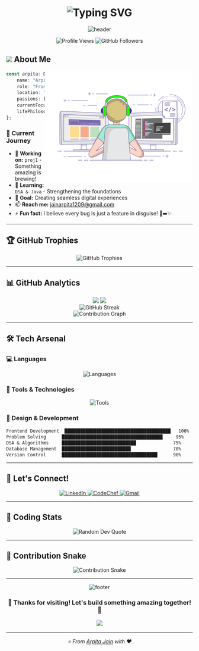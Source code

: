 # <div align="center">![Typing SVG](https://readme-typing-svg.demolab.com?font=Fira+Code&size=32&duration=2800&pause=2000&color=A855F7&center=true&vCenter=true&width=940&lines=Hi+%F0%9F%91%8B%2C+I'm+Arpita+Jain;Frontend+Developer+%26+Problem+Solver;Crafting+Digital+Experiences+%E2%9C%A8)</div>

<div align="center">
  <img src="https://capsule-render.vercel.app/api?type=waving&color=gradient&customColorList=12&height=120&section=header&text=Welcome%20to%20my%20Profile&fontSize=28&fontColor=fff&animation=fadeIn" alt="header"/>
</div>

<p align="center">
  <img src="https://komarev.com/ghpvc/?username=arpita241&label=Profile%20Views&color=blueviolet&style=flat-square" alt="Profile Views" />
  <img src="https://img.shields.io/github/followers/arpita241?label=Followers&style=flat-square&color=blueviolet" alt="GitHub Followers" />
</p>

## <img src="https://media.giphy.com/media/WUlplcMpOCEmTGBtBW/giphy.gif" width="30"> About Me

<img align="right" alt="Coding" width="400" src="https://raw.githubusercontent.com/devSouvik/devSouvik/master/gif3.gif">

```typescript
const arpita: Developer = {
    name: "Arpita Jain",
    role: "Frontend Developer",
    location: "India",
    passions: ["Web Development", "UI/UX Design", "Problem Solving"],
    currentFocus: "Building engaging user experiences",
    lifePhilosophy: "Code with purpose, design with empathy ✨"
};
```

### 🚀 Current Journey
- 🔭 **Working on:** `proj1` - Something amazing is brewing!
- 🌱 **Learning:** `DSA & Java` - Strengthening the foundations
- 🎯 **Goal:** Creating seamless digital experiences
- 📫 **Reach me:** [jainarpita1209@gmail.com](mailto:jainarpita1209@gmail.com)
- ⚡ **Fun fact:** I believe every bug is just a feature in disguise! 🐛➡️✨

---

## 🏆 GitHub Trophies
<div align="center">
  <img src="https://github-profile-trophy.vercel.app/?username=arpita241&theme=darkhub&no-frame=true&no-bg=false&margin-w=4&row=1" alt="GitHub Trophies" />
</div>

---

## 📊 GitHub Analytics

<div align="center">
  <img height="180em" src="https://github-readme-stats.vercel.app/api?username=arpita241&show_icons=true&theme=tokyonight&include_all_commits=true&count_private=true&hide_border=true"/>
  <img height="180em" src="https://github-readme-stats.vercel.app/api/top-langs/?username=arpita241&layout=compact&langs_count=8&theme=tokyonight&hide_border=true"/>
</div>

<div align="center">
  <img src="https://github-readme-streak-stats.herokuapp.com/?user=arpita241&theme=tokyonight&hide_border=true" alt="GitHub Streak" />
</div>

<div align="center">
  <img src="https://github-readme-activity-graph.vercel.app/graph?username=arpita241&theme=tokyo-night&hide_border=true&custom_title=Contribution%20Graph" alt="Contribution Graph" />
</div>

---

## 🛠️ Tech Arsenal

### 💻 Languages
<div align="center">
  <img src="https://skillicons.dev/icons?i=java,c,cpp,html,css,js&theme=dark" alt="Languages" />
</div>

### 🔧 Tools & Technologies
<div align="center">
  <img src="https://skillicons.dev/icons?i=git,github,mysql,arduino,vscode,linux&theme=dark" alt="Tools" />
</div>

### 🎨 Design & Development
```
Frontend Development  ████████████████████████████████████████   100%
Problem Solving      ██████████████████████████████████████     95%
DSA & Algorithms     ████████████████████████████              75%
Database Management  ██████████████████████████                70%
Version Control      ████████████████████████████████████      90%
```

---

## 🤝 Let's Connect!

<div align="center">
  <a href="https://linkedin.com/in/arpita-jain" target="_blank">
    <img src="https://img.shields.io/badge/LinkedIn-0077B5?style=for-the-badge&logo=linkedin&logoColor=white" alt="LinkedIn" />
  </a>
  <a href="https://www.codechef.com/users/jainarpita_123" target="_blank">
    <img src="https://img.shields.io/badge/CodeChef-5B4638?style=for-the-badge&logo=codechef&logoColor=white" alt="CodeChef" />
  </a>
  <a href="mailto:jainarpita1209@gmail.com">
    <img src="https://img.shields.io/badge/Gmail-D14836?style=for-the-badge&logo=gmail&logoColor=white" alt="Gmail" />
  </a>
</div>

---

## 🎯 Coding Stats

<div align="center">
  <img src="https://quotes-github-readme.vercel.app/api?type=horizontal&theme=tokyonight" alt="Random Dev Quote"/>
</div>

---

## 🐍 Contribution Snake
<div align="center">
  <img src="https://raw.githubusercontent.com/arpita241/arpita241/output/github-contribution-grid-snake-dark.svg" alt="Contribution Snake" />
</div>

---

<div align="center">
  <img src="https://capsule-render.vercel.app/api?type=waving&color=gradient&customColorList=12&height=100&section=footer&animation=fadeIn" alt="footer"/>
</div>

<div align="center">
  <h3>💜 Thanks for visiting! Let's build something amazing together! 💜</h3>
  <img src="https://media.giphy.com/media/LnQjpWaON8nhr21vNW/giphy.gif" width="60"> 
</div>

---

<div align="center">
  <i>⭐️ From <a href="https://github.com/arpita241">Arpita Jain</a> with ❤️</i>
</div>

